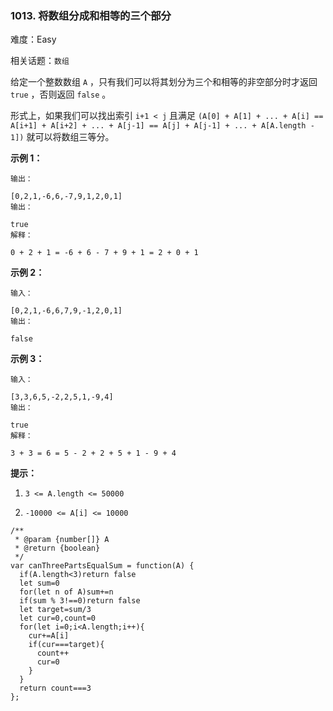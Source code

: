 ### 1013. 将数组分成和相等的三个部分

难度：Easy

相关话题：`数组`

给定一个整数数组 `A` ，只有我们可以将其划分为三个和相等的非空部分时才返回 `true` ，否则返回  `false` 。



形式上，如果我们可以找出索引 `i+1 < j` 且满足 `(A[0] + A[1] + ... + A[i] == A[i+1] + A[i+2] + ... + A[j-1] == A[j] + A[j-1] + ... + A[A.length - 1])` 就可以将数组三等分。







**示例 1：** 





```
输出：

[0,2,1,-6,6,-7,9,1,2,0,1]
输出：

true
解释：

0 + 2 + 1 = -6 + 6 - 7 + 9 + 1 = 2 + 0 + 1

```


**示例 2：** 





```
输入：

[0,2,1,-6,6,7,9,-1,2,0,1]
输出：

false

```


**示例 3：** 





```
输入：

[3,3,6,5,-2,2,5,1,-9,4]
输出：

true
解释：

3 + 3 = 6 = 5 - 2 + 2 + 5 + 1 - 9 + 4

```






**提示：** 




1.  `3 <= A.length <= 50000` 

2.  `-10000 <= A[i] <= 10000` 






```
/**
 * @param {number[]} A
 * @return {boolean}
 */
var canThreePartsEqualSum = function(A) {
  if(A.length<3)return false
  let sum=0
  for(let n of A)sum+=n
  if(sum % 3!==0)return false
  let target=sum/3
  let cur=0,count=0
  for(let i=0;i<A.length;i++){
    cur+=A[i]
    if(cur===target){
      count++
      cur=0
    }
  }
  return count===3
};



```

